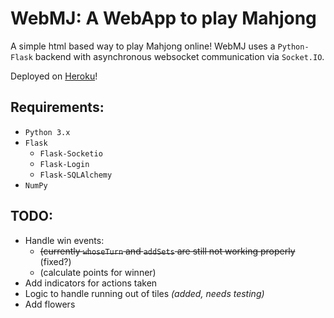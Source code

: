 # WebMJ: A WebApp to play Mahjong

A simple html based way to play Mahjong online!
WebMJ uses a `Python-Flask` backend with asynchronous websocket communication via `Socket.IO`.

Deployed on [Heroku](https://web-mj.herokuapp.com)!

## Requirements:
- `Python 3.x`
- `Flask`
  - `Flask-Socketio`
  - `Flask-Login`
  - `Flask-SQLAlchemy`
- `NumPy`

## TODO:
- Handle win events:
  - ~~(currently `whoseTurn` and `addSets` are still not working properly~~ (fixed?)
  - (calculate points for winner)
- Add indicators for actions taken
- Logic to handle running out of tiles *(added, needs testing)*
- Add flowers

